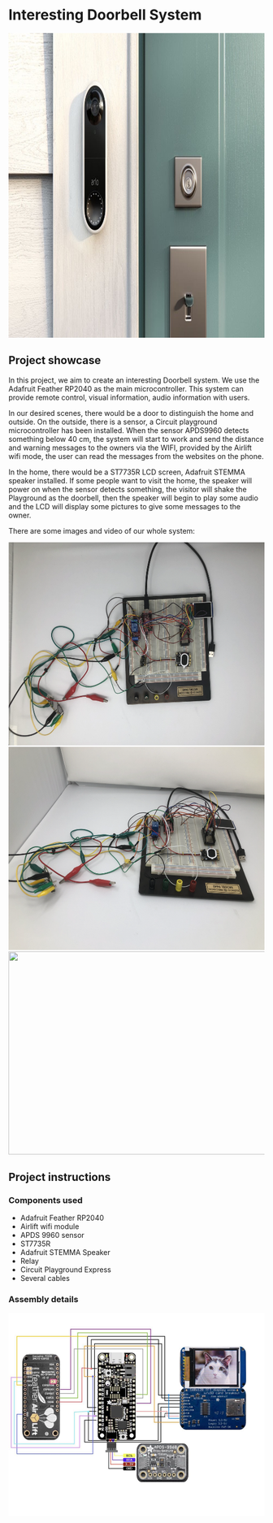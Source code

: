 # Interesting Doorbell System
<div align=center><img width="1200" height="600" src="https://github.com/xcyxcyxcyxcy/Team-iridescent.github.io/blob/main/image/Arlo-video-doorbell-best-video-doorbells-crop-6d815f7.jpg"/></div>

## Project showcase

In this project, we aim to create an interesting Doorbell system. We use the Adafruit Feather RP2040 as the main microcontroller. This system can provide remote control, visual information, audio information with users.

In our desired scenes, there would be a door to distinguish the home and outside. On the outside, there is a sensor, a Circuit playground microcontroller has been installed.  When the sensor APDS9960 detects something below 40 cm, the system will start to work and send the distance and warning messages to the owners via the WIFI, provided by the Airlift wifi mode, the user can read the messages from the websites on the phone. 

In the home, there would be a ST7735R LCD screen, Adafruit STEMMA speaker installed. If some people want to visit the home, the speaker will power on when the sensor detects something, the visitor will shake the Playground as the doorbell, then the speaker will begin to play some audio and the LCD will display some pictures to give some messages to the owner.

There are some images and video of our whole system:
<div align=center><img width="600" height="400" src="https://github.com/xcyxcyxcyxcy/Team-iridescent.github.io/blob/main/image/system.png"/></div>
<div align=center><img width="600" height="400" src="https://github.com/xcyxcyxcyxcy/Team-iridescent.github.io/blob/main/image/system2.png"/></div>
<div align=center><img width="600" height="400" src="https://github.com/xcyxcyxcyxcy/Team-iridescent.github.io/blob/main/image/ezgif.com-gif-maker.gif"/></div>

## Project instructions
### Components used
* Adafruit Feather  RP2040 
* Airlift wifi module
* APDS 9960 sensor
* ST7735R
* Adafruit STEMMA Speaker
* Relay
* Circuit Playground Express
* Several cables
### Assembly details
<div align=center><img width="600" height="400" src="https://github.com/xcyxcyxcyxcy/Team-iridescent.github.io/blob/main/image/5031671205774_.pic.jpg"/></div>
